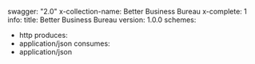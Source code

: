 swagger: "2.0"
x-collection-name: Better Business Bureau
x-complete: 1
info:
  title: Better Business Bureau
  version: 1.0.0
schemes:
- http
produces:
- application/json
consumes:
- application/json